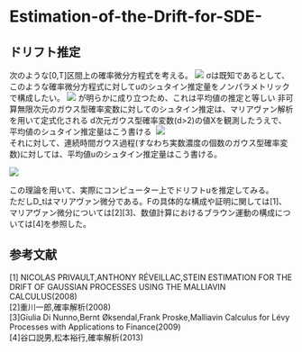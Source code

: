 # Estimation-of-the-Drift-for-SDE-
## ドリフト推定
次のような[0,T]区間上の確率微分方程式を考える。
<img src="https://latex.codecogs.com/gif.latex?dX_t=\dot{u}_tdt+\sigma&space;dW_t" />
σは既知であるとして、このような確率微分方程式に対してuのシュタイン推定量をノンパラメトリックで構成したい。
<img src="https://latex.codecogs.com/gif.latex?E[X_t]=u_t" />
が明らかに成り立つため、これは平均値の推定と等しい
非可算無限次元のガウス型確率変数に対してのシュタイン推定は、マリアヴァン解析を用いて定式化される
d次元ガウス型確率変数(d>2)の値Xを観測したうえで、平均値のシュタイン推定量はこう書ける 
<img src="https://latex.codecogs.com/gif.latex?\hat{\mu}=X+\frac{2-d}{||X||}X" />  
それに対して、連続時間ガウス過程(すなわち実数濃度の個数のガウス型確率変数)に対しては、平均値uのシュタイン推定量はこう書ける。

<img src="https://latex.codecogs.com/gif.latex?\hat{u}=X_t+D_tlogF" />

この理論を用いて、実際にコンピューター上でドリフトuを推定してみる。  
ただしD_tはマリアヴァン微分である。Fの具体的な構成や証明に関しては[1]、マリアヴァン微分については[2][3]、数値計算におけるブラウン運動の構成については[4]を参照した。

## 参考文献
[1] NICOLAS PRIVAULT,ANTHONY RÉVEILLAC,STEIN ESTIMATION FOR THE DRIFT OF GAUSSIAN PROCESSES USING THE MALLIAVIN CALCULUS(2008)  
[2]重川一郎,確率解析(2008)  
[3]Giulia Di Nunno,Bernt Øksendal,Frank Proske,Malliavin Calculus for Lévy Processes with Applications to Finance(2009)  
[4]谷口説男,松本裕行,確率解析(2013)  
